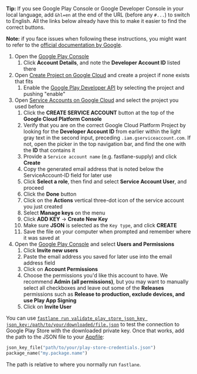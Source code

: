 **Tip:** If you see Google Play Console or Google Developer Console in your local language, add `&hl=en` at the end of the URL (before any `#...`) to switch to English. All the links below already have this to make it easier to find the correct buttons.

**Note:** if you face issues when following these instructions, you might want to refer to the [official documentation by Google](https://developers.google.com/android-publisher/getting_started/?hl=en).

1. Open the [Google Play Console](https://play.google.com/console/?hl=en)
   1. Click **Account Details**, and note the **Developer Account ID** listed there
1. Open [Create Project on Google Cloud](https://console.cloud.google.com/projectcreate/?hl=en) and create a project if none exists that fits
   1. Enable the [Google Play Developer API](https://console.developers.google.com/apis/api/androidpublisher.googleapis.com/?hl=en) by selecting the project and pushing "enable"
1. Open [Service Accounts on Google Cloud](https://console.cloud.google.com/iam-admin/serviceaccounts?hl=en) and select the project you used before
   1. Click the **CREATE SERVICE ACCOUNT** button at the top of the **Google Cloud Platform Console**
   1. Verify that you are on the correct Google Cloud Platform Project by looking for the **Developer Account ID** from earlier within the light gray text in the second input, preceding `.iam.gserviceaccount.com`. If not, open the picker in the top navigation bar, and find the one with the **ID** that contains it
   1. Provide a `Service account name` (e.g. fastlane-supply) and click **Create**
   1. Copy the generated email address that is noted below the ServiceAccount-ID field for later use
   1. Click **Select a role**, then find and select **Service Account User**, and proceed
   1. Click the **Done** button
   1. Click on the **Actions** vertical three-dot icon of the service account you just created
   1. Select **Manage keys** on the menu
   1. Click **ADD KEY** → **Create New Key**
   1. Make sure **JSON** is selected as the `Key type`, and click **CREATE**
   1. Save the file on your computer when prompted and remember where it was saved at
1. Open the [Google Play Console](https://play.google.com/console/?hl=en) and select **Users and Permissions**
   1. Click **Invite new users**
   1. Paste the email address you saved for later use into the email address field
   1. Click on **Account Permissions**
   1. Choose the permissions you'd like this account to have. We recommend **Admin (all permissions)**, but you may want to manually select all checkboxes and leave out some of the **Releases** permissions such as **Release to production, exclude devices, and use Play App Signing**
   1. Click on **Invite User**

You can use [`fastlane run validate_play_store_json_key json_key:/path/to/your/downloaded/file.json`](https://docs.fastlane.tools/actions/validate_play_store_json_key/) to test the connection to Google Play Store with the downloaded private key. Once that works, add the path to the JSON file to your [Appfile](/advanced/Appfile):

```ruby
json_key_file("path/to/your/play-store-credentials.json")
package_name("my.package.name")
```
The path is relative to where you normally run `fastlane`.
